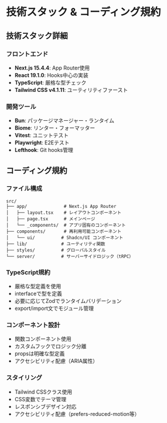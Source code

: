 # 技術スタック & コーディング規約

## 技術スタック詳細

### フロントエンド
- **Next.js 15.4.4**: App Router使用
- **React 19.1.0**: Hooks中心の実装
- **TypeScript**: 厳格な型チェック
- **Tailwind CSS v4.1.11**: ユーティリティファースト

### 開発ツール
- **Bun**: パッケージマネージャー・ランタイム
- **Biome**: リンター・フォーマッター
- **Vitest**: ユニットテスト
- **Playwright**: E2Eテスト
- **Lefthook**: Git hooks管理

## コーディング規約

### ファイル構成
```
src/
├── app/              # Next.js App Router
│   ├── layout.tsx    # レイアウトコンポーネント
│   ├── page.tsx      # メインページ
│   └── _components/  # アプリ固有のコンポーネント
├── components/       # 再利用可能コンポーネント
│   └── ui/          # Shadcn/UI コンポーネント
├── lib/             # ユーティリティ関数
├── styles/          # グローバルスタイル
└── server/          # サーバーサイドロジック（tRPC）
```

### TypeScript規約
- 厳格な型定義を使用
- interfaceで型を定義
- 必要に応じてZodでランタイムバリデーション
- export/import文でモジュール管理

### コンポーネント設計
- 関数コンポーネント使用
- カスタムフックでロジック分離
- propsは明確な型定義
- アクセシビリティ配慮（ARIA属性）

### スタイリング
- Tailwind CSSクラス使用
- CSS変数でテーマ管理
- レスポンシブデザイン対応
- アクセシビリティ配慮（prefers-reduced-motion等）